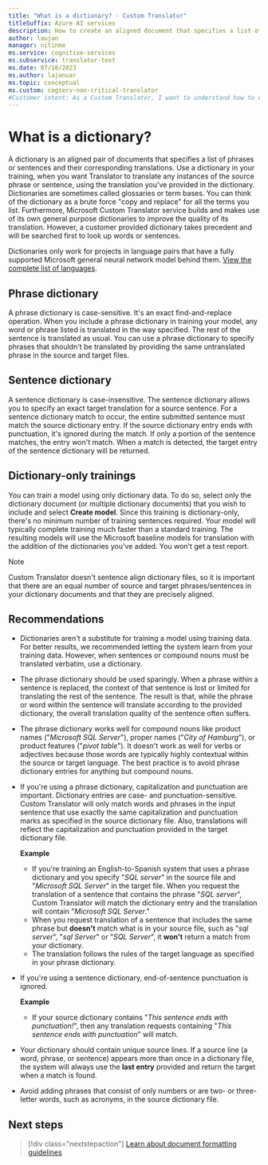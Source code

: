 ```yaml
---
title: "What is a dictionary? - Custom Translator"
titleSuffix: Azure AI services
description: How to create an aligned document that specifies a list of phrases or sentences (and their translations) that you always want Microsoft Translator to translate the same way. Dictionaries are sometimes also called glossaries or term bases.
author: laujan
manager: nitinme
ms.service: cognitive-services
ms.subservice: translator-text
ms.date: 07/18/2023
ms.author: lajanuar
ms.topic: conceptual
ms.custom: cogserv-non-critical-translator
#Customer intent: As a Custom Translator, I want to understand how to use a dictionary to build a custom translation model.
---
```


# What is a dictionary?

A dictionary is an aligned pair of documents that specifies a list of phrases or sentences and their corresponding translations. Use a dictionary in your training, when you want Translator to translate any instances of the source phrase or sentence, using the translation you've provided in the dictionary. Dictionaries are sometimes called glossaries or term bases. You can think of the dictionary as a brute force "copy and replace" for all the terms you list. Furthermore, Microsoft Custom Translator service builds and makes use of its own general purpose dictionaries to improve the quality of its translation. However, a customer provided dictionary takes precedent and will be searched first to look up words or sentences.

Dictionaries only work for projects in language pairs that have a fully supported Microsoft general neural network model behind them. [View the complete list of languages](../../language-support.md).

## Phrase dictionary

A phrase dictionary is case-sensitive. It's an exact find-and-replace operation. When you include a phrase dictionary in training your model, any word or phrase listed is translated in the way specified. The rest of the sentence is translated as usual. You can use a phrase dictionary to specify phrases that shouldn't be translated by providing the same untranslated phrase in the source and target files.

## Sentence dictionary

A sentence dictionary is case-insensitive. The sentence dictionary allows you to specify an exact target translation for a source sentence. For a sentence dictionary match to occur, the entire submitted sentence must match the source dictionary entry. If the source dictionary entry ends with punctuation, it's ignored during the match. If only a portion of the sentence matches, the entry won't match.  When a match is detected, the target entry of the sentence dictionary will be returned.

## Dictionary-only trainings

You can train a model using only dictionary data. To do so, select only the dictionary document (or multiple dictionary documents) that you wish to include and select **Create model**. Since this training is dictionary-only, there's no minimum number of training sentences required. Your model will typically complete training much faster than a standard training.  The resulting models will use the Microsoft baseline models for translation with the addition of the dictionaries you've added.  You won't get a test report.

>[!Note]
>Custom Translator doesn't sentence align dictionary files, so it is important that there are an equal number of source and target phrases/sentences in your dictionary documents and that they are precisely aligned.

## Recommendations

- Dictionaries aren't a substitute for training a model using training data. For better results, we recommended letting the system learn from your training data. However, when sentences or compound nouns must be translated verbatim, use a dictionary.

- The phrase dictionary should be used sparingly. When a phrase within a sentence is replaced, the context of that sentence is lost or limited for translating the rest of the sentence. The result is that, while the phrase or word within the sentence will translate according to the provided dictionary, the overall translation quality of the sentence often suffers.

- The phrase dictionary works well for compound nouns like product names ("_Microsoft SQL Server_"), proper names ("_City of Hamburg_"), or product features ("_pivot table_"). It doesn't work as well for verbs or adjectives because those words are typically highly contextual within the source or target language. The best practice is to avoid phrase dictionary entries for anything but compound nouns.

- If you're using a phrase dictionary, capitalization and punctuation are important. Dictionary entries are case- and punctuation-sensitive. Custom Translator will only match words and phrases in the input sentence that use exactly the same capitalization and punctuation marks as specified in the source dictionary file. Also, translations will reflect the capitalization and punctuation provided in the target dictionary file.

  **Example**

  - If you're training an English-to-Spanish system that uses a phrase dictionary and you specify "_SQL server_" in the source file and "_Microsoft SQL Server_" in the target file. When you request the translation of a sentence that contains the phrase "_SQL server_", Custom Translator will match the dictionary entry and the translation will contain "_Microsoft SQL Server_."
  - When you request translation of a sentence that includes the same phrase but **doesn't** match what is in your source file, such as "_sql server_", "_sql Server_" or "_SQL Server_", it **won't** return a match from your dictionary.
  - The translation follows the rules of the target language as specified in your phrase dictionary.

- If you're using a sentence dictionary, end-of-sentence punctuation is ignored.

  **Example**
  
  - If your source dictionary contains "_This sentence ends with punctuation!_", then any translation requests containing "_This sentence ends with punctuation_" will match.

- Your dictionary should contain unique source lines. If a source line (a word, phrase, or sentence) appears more than once in a dictionary file, the system will always use the **last entry** provided and return the target when a match is found.

- Avoid adding phrases that consist of only numbers or are two- or three-letter words, such as acronyms, in the source dictionary file.

## Next steps

> [!div class="nextstepaction"]
> [Learn about document formatting guidelines](document-formats-naming-convention.md)
